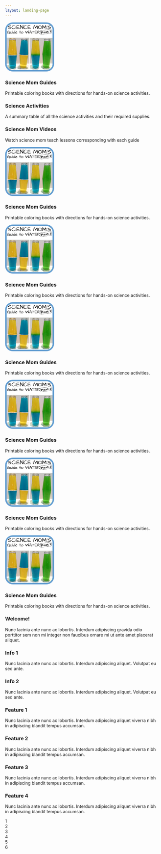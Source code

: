 ```yaml
---
layout: landing-page
---
```



<style>
#rcorners3 {
    border-radius: 25px;
    border: 5px solid #629DD1;
    background: url(paper.gif);
    background-position: left top;
    padding: 0px;
    width: 150px;
    height: 150px;
}
</style>
			

<div class="container">
		<div class="row 200%">
			<div class="4u">
				<a href="sciencemom.html" style="display:block; text-decoration:none;">
				<section class="special box">
					<img id="rcorners3" src="images/SMG1/SMG1square.png" style="width:150px;height: 150px;">
					<!--<i class="icon fa-rocket major"></i>-->
					<h3>Science Mom Guides</h3>
					<p>Printable coloring books with directions for hands-on science activities.</p>
				</section>
				</a>
			</div>
			<div class="4u">
				<a href="activities.html" style="display:block; text-decoration:none;">
				<section class="special box">
					<i class="icon fa-pencil-square-o major"></i>
					<h3>Science Activities</h3>
					<p>A summary table of all the science activities and their required supplies.</p>
				</section>
				</a>
			</div>
			<div class="4u">
				<a href="videos.html" style="display:block; text-decoration:none;">
				<section class="special box">
					<i class="icon fa-youtube-play major"></i>
					<h3>Science Mom Videos</h3>
					<p>Watch science mom teach lessons corresponding with each guide</p>
				</section>
				</a>
			</div>
		</div>
	</div>
	
<div class="container">
		<div class="row 0%">
			<div class="4u 6u$(xsmall)">
				<a href="sciencemom.html" style="display:block; text-decoration:none;">
				<section class="special box">
					<img id="rcorners3" src="images/SMG1/SMG1square.png" style="width:150px;height: 150px;">
					<!--<i class="icon fa-rocket major"></i>-->
					<h3>Science Mom Guides</h3>
					<p>Printable coloring books with directions for hands-on science activities.</p>
				</section>
				</a>
			</div>
			<div class="4u 6u$(xsmall)">
				<a href="sciencemom.html" style="display:block; text-decoration:none;">
				<section class="special box">
					<img id="rcorners3" src="images/SMG1/SMG1square.png" style="width:150px;height: 150px;">
					<!--<i class="icon fa-rocket major"></i>-->
					<h3>Science Mom Guides</h3>
					<p>Printable coloring books with directions for hands-on science activities.</p>
				</section>
				</a>
			</div>
			<div class="4u 6u$(xsmall)">
				<a href="sciencemom.html" style="display:block; text-decoration:none;">
				<section class="special box">
					<img id="rcorners3" src="images/SMG1/SMG1square.png" style="width:150px;height: 150px;">
					<!--<i class="icon fa-rocket major"></i>-->
					<h3>Science Mom Guides</h3>
					<p>Printable coloring books with directions for hands-on science activities.</p>
				</section>
				</a>
			</div>
			<div class="4u 6u$(xsmall)">
				<a href="sciencemom.html" style="display:block; text-decoration:none;">
				<section class="special box">
					<img id="rcorners3" src="images/SMG1/SMG1square.png" style="width:150px;height: 150px;">
					<!--<i class="icon fa-rocket major"></i>-->
					<h3>Science Mom Guides</h3>
					<p>Printable coloring books with directions for hands-on science activities.</p>
				</section>
				</a>
			</div>
			<div class="4u 6u$(xsmall)">
				<a href="sciencemom.html" style="display:block; text-decoration:none;">
				<section class="special box">
					<img id="rcorners3" src="images/SMG1/SMG1square.png" style="width:150px;height: 150px;">
					<!--<i class="icon fa-rocket major"></i>-->
					<h3>Science Mom Guides</h3>
					<p>Printable coloring books with directions for hands-on science activities.</p>
				</section>
				</a>
			</div>
			<div class="4u 6u$(xsmall)">
				<a href="sciencemom.html" style="display:block; text-decoration:none;">
				<section class="special box">
					<img id="rcorners3" src="images/SMG1/SMG1square.png" style="width:150px;height: 150px;">
					<!--<i class="icon fa-rocket major"></i>-->
					<h3>Science Mom Guides</h3>
					<p>Printable coloring books with directions for hands-on science activities.</p>
				</section>
				</a>
			</div>
		</div>
	</div>
	
<div class="container">

<div class="row">
    <div class="6u 12u$(large)">
        <h3>Welcome!</h3>
        <p>Nunc lacinia ante nunc ac lobortis. Interdum adipiscing gravida odio porttitor sem non mi integer non faucibus ornare mi ut ante amet placerat aliquet.</p>
    </div>
    <div class="3u 6u(large) 12u$(xsmall)">
        <h3>Info 1</h3>
        <p>Nunc lacinia ante nunc ac lobortis. Interdum adipiscing aliquet. Volutpat eu sed ante.</p>
    </div>
    <div class="3u 6u$(large) 12u$(xsmall)">
        <h3>Info 2</h3>
        <p>Nunc lacinia ante nunc ac lobortis. Interdum adipiscing aliquet. Volutpat eu sed ante.</p>
    </div>
</div>
<div class="row">
    <div class="3u 6u(large) 12u$(xsmall)">
        <h3>Feature 1</h3>
        <p>Nunc lacinia ante nunc ac lobortis. Interdum adipiscing aliquet
        viverra nibh in adipiscing blandit tempus accumsan.</p>
    </div>
    <div class="3u 6u$(large) 12u$(xsmall)">
        <h3>Feature 2</h3>
        <p>Nunc lacinia ante nunc ac lobortis. Interdum adipiscing aliquet
        viverra nibh in adipiscing blandit tempus accumsan.</p>
    </div>
    <div class="3u 6u(large) 12u$(xsmall)">
        <h3>Feature 3</h3>
        <p>Nunc lacinia ante nunc ac lobortis. Interdum adipiscing aliquet
        viverra nibh in adipiscing blandit tempus accumsan.</p>
    </div>
    <div class="3u$ 6u$(large) 12u$(xsmall)">
        <h3>Feature 4</h3>
        <p>Nunc lacinia ante nunc ac lobortis. Interdum adipiscing aliquet
        viverra nibh in adipiscing blandit tempus accumsan.</p>
    </div>
</div>
<div class="row uniform 50%">
    <div class="2u 3u(medium) 4u(small) 6u(xxsmall)"><span class="thumbnail">1</span></div>
    <div class="2u 3u(medium) 4u(small) 6u(xxsmall)"><span class="thumbnail">2</span></div>
    <div class="2u 3u(medium) 4u(small) 6u(xxsmall)"><span class="thumbnail">3</span></div>
    <div class="2u 3u(medium) 4u(small) 6u(xxsmall)"><span class="thumbnail">4</span></div>
    <div class="2u 3u(medium) 4u(small) 6u(xxsmall)"><span class="thumbnail">5</span></div>
    <div class="2u 3u(medium) 4u(small) 6u(xxsmall)"><span class="thumbnail">6</span></div>
</div>
</div>

